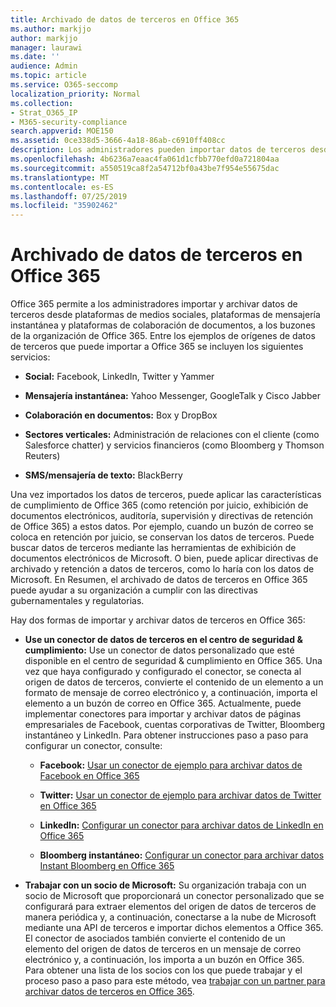 ```yaml
---
title: Archivado de datos de terceros en Office 365
ms.author: markjjo
author: markjjo
manager: laurawi
ms.date: ''
audience: Admin
ms.topic: article
ms.service: O365-seccomp
localization_priority: Normal
ms.collection:
- Strat_O365_IP
- M365-security-compliance
search.appverid: MOE150
ms.assetid: 0ce338d5-3666-4a18-86ab-c6910ff408cc
description: Los administradores pueden importar datos de terceros desde plataformas de medios sociales, plataformas de mensajería instantánea y plataformas de colaboración de documentos a los buzones de la organización de Office 365. Esto le permite archivar datos de Facebook, Twitter y otros orígenes de datos de terceros en Office 365. A continuación, puede usar y aplicar las características de cumplimiento de Office 365 (por ejemplo, retenciones legales, exhibición de documentos electrónicos, archivado local y directivas de retención) para los datos de terceros.
ms.openlocfilehash: 4b6236a7eaac4fa061d1cfbb770efd0a721804aa
ms.sourcegitcommit: a550519ca8f2a54712bf0a43be7f954e55675dac
ms.translationtype: MT
ms.contentlocale: es-ES
ms.lasthandoff: 07/25/2019
ms.locfileid: "35902462"
---
```

# <a name="archive-third-party-data-in-office-365"></a>Archivado de datos de terceros en Office 365

Office 365 permite a los administradores importar y archivar datos de terceros desde plataformas de medios sociales, plataformas de mensajería instantánea y plataformas de colaboración de documentos, a los buzones de la organización de Office 365. Entre los ejemplos de orígenes de datos de terceros que puede importar a Office 365 se incluyen los siguientes servicios: 
  
- **Social:** Facebook, LinkedIn, Twitter y Yammer 
    
- **Mensajería instantánea:** Yahoo Messenger, GoogleTalk y Cisco Jabber 
    
- **Colaboración en documentos:** Box y DropBox 
    
- **Sectores verticales:** Administración de relaciones con el cliente (como Salesforce chatter) y servicios financieros (como Bloomberg y Thomson Reuters) 
    
- **SMS/mensajería de texto:** BlackBerry 
    
Una vez importados los datos de terceros, puede aplicar las características de cumplimiento de Office 365 (como retención por juicio, exhibición de documentos electrónicos, auditoría, supervisión y directivas de retención de Office 365) a estos datos. Por ejemplo, cuando un buzón de correo se coloca en retención por juicio, se conservan los datos de terceros. Puede buscar datos de terceros mediante las herramientas de exhibición de documentos electrónicos de Microsoft. O bien, puede aplicar directivas de archivado y retención a datos de terceros, como lo haría con los datos de Microsoft. En Resumen, el archivado de datos de terceros en Office 365 puede ayudar a su organización a cumplir con las directivas gubernamentales y regulatorias.

Hay dos formas de importar y archivar datos de terceros en Office 365:

- **Use un conector de datos de terceros en el centro de seguridad & cumplimiento:** Use un conector de datos personalizado que esté disponible en el centro de seguridad & cumplimiento en Office 365. Una vez que haya configurado y configurado el conector, se conecta al origen de datos de terceros, convierte el contenido de un elemento a un formato de mensaje de correo electrónico y, a continuación, importa el elemento a un buzón de correo en Office 365. Actualmente, puede implementar conectores para importar y archivar datos de páginas empresariales de Facebook, cuentas corporativas de Twitter, Bloomberg instantáneo y LinkedIn. Para obtener instrucciones paso a paso para configurar un conector, consulte:
   
   - **Facebook:** [Usar un conector de ejemplo para archivar datos de Facebook en Office 365](archive-facebook-data-with-sample-connector.md)
  
   - **Twitter:** [Usar un conector de ejemplo para archivar datos de Twitter en Office 365](archive-twitter-data-with-sample-connector.md)
    
   - **LinkedIn:** [Configurar un conector para archivar datos de LinkedIn en Office 365](archive-linkedin-data.md)

   - **Bloomberg instantáneo:** [Configurar un conector para archivar datos Instant Bloomberg en Office 365](archive-instant-bloomberg-data.md)

- **Trabajar con un socio de Microsoft:** Su organización trabaja con un socio de Microsoft que proporcionará un conector personalizado que se configurará para extraer elementos del origen de datos de terceros de manera periódica y, a continuación, conectarse a la nube de Microsoft mediante una API de terceros e importar dichos elementos a Office 365. El conector de asociados también convierte el contenido de un elemento del origen de datos de terceros en un mensaje de correo electrónico y, a continuación, los importa a un buzón en Office 365. Para obtener una lista de los socios con los que puede trabajar y el proceso paso a paso para este método, vea [trabajar con un partner para archivar datos de terceros en Office 365](work-with-partner-to-archive-third-party-data.md).
